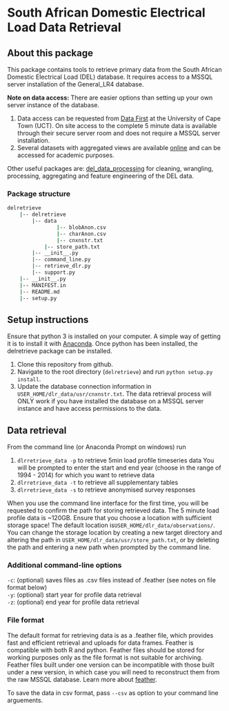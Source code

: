 # South African Domestic Electrical Load Data Retrieval

## About this package

This package contains tools to retrieve primary data from the South African Domestic Electrical Load (DEL) database. It requires access to a MSSQL server installation of the General_LR4 database. 

**Note on data access:** 
There are easier options than setting up your own server instance of the database.  
1. Data access can be requested from [Data First](www.datafirst.uct.ac.za) at the University of Cape Town (UCT). On site access to the complete 5 minute data is available through their secure server room and does not require a MSSQL server installation.   
2. Several datasets with aggregated views are available [online]() and can be accessed for academic purposes.  

Other useful packages are:
[del_data_processing](https://github.com/wiebket/delprocess) for cleaning, wrangling, processing, aggregating and feature engineering of the DEL data.

### Package structure

```bash
delretrieve
	|-- delretrieve
		|-- data
    			|-- blobAnon.csv
    			|-- charAnon.csv
    			|-- cnxnstr.txt	
			|-- store_path.txt
		|-- __init__.py
		|-- command_line.py
		|-- retrieve_dlr.py	
		|-- support.py
	|-- __init__.py
	|-- MANIFEST.in
	|-- README.md
	|-- setup.py
```

## Setup instructions
Ensure that python 3 is installed on your computer. A simple way of getting it is to install it with [Anaconda](https://conda.io/docs/user-guide/install/index.html). Once python has been installed, the delretrieve package can be installed.

1. Clone this repository from github.
2. Navigate to the root directory (`delretrieve`) and run `python setup.py install`. 
3. Update the database connection information in `USER_HOME/dlr_data/usr/cnxnstr.txt`. The data retrieval process will ONLY work if you have installed the database on a MSSQL server instance and have access permissions to the data. 

## Data retrieval

From the command line (or Anaconda Prompt on windows) run 

1. `dlrretrieve_data -p` to retrieve 5min load profile timeseries data
	You will be prompted to enter the start and end year (choose in the range of 1994 - 2014) for which you want to retrieve data
2. `dlrretrieve_data -t` to retrieve all supplementary tables
3. `dlrretrieve_data -s` to retrieve anonymised survey responses

When you use the command line interface for the first time, you will be requested to confirm the path for storing retrieved data. The 5 minute load profile data is ~120GB. Ensure that you choose a location with sufficient storage space! The default location is`USER_HOME/dlr_data/observations/`. You can change the storage location by creating a new target directory and altering the path in `USER_HOME/dlr_data/usr/store_path.txt`, or by deleting the path and entering a new path when prompted by the command line.

### Additional command-line options

`-c`: (optional) saves files as .csv files instead of .feather (see notes on file format below)  
`-y`: (optional) start year for profile data retrieval  
`-z`: (optional) end year for profile data retrieval  

### File format
The default format for retrieving data is as a .feather file, which provides fast and efficient retrieval and uploads for data frames. Feather is compatible with both R and python. Feather files should be stored for working purposes only as the file format is not suitable for archiving. Feather files built under one version can be incompatible with those built under a new version, in which case you will need to reconstruct them from the raw MSSQL database. Learn more about [feather](https://github.com/wesm/feather).

To save the data in csv format, pass `--csv` as option to your command line arguements.
